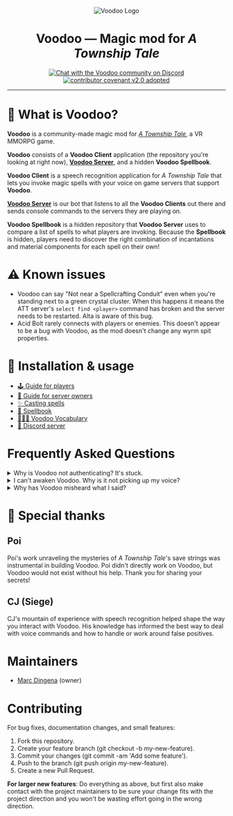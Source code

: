 <p align="center">
  <img width="240" src="./src/ui/images/Voodoo.png" alt="Voodoo Logo" />
</p>

<h1 align="center">Voodoo — Magic mod for <i>A Township Tale</i></h3></h1>

<p align="center">
  <a href="https://discord.gg/THy2AVBPHX" target="_blank"><img alt="Chat with the Voodoo community on Discord" src="https://img.shields.io/discord/855827702992863242?style=for-the-badge" /></a>
  <a href="CODE-OF-CONDUCT.md"><img alt="contributor covenant v2.0 adopted" src="https://img.shields.io/badge/Contributor%20Covenant-v2.0%20adopted-ff69b4.svg?style=for-the-badge" /></a>
</p>

---

# 🔮 What is Voodoo?

**Voodoo** is a community-made magic mod for [_A Township Tale_](https://townshiptale.com/), a VR MMORPG game.

**Voodoo** consists of a **Voodoo Client** application (the repository you're looking at right now), [**Voodoo Server**](https://github.com/mdingena/att-voodoo-server), and a hidden **Voodoo Spellbook**.

**Voodoo Client** is a speech recognition application for _A Township Tale_ that lets you invoke magic spells with your voice on game servers that support **Voodoo**.

[**Voodoo Server**](https://github.com/mdingena/att-voodoo-server) is our bot that listens to all the **Voodoo Clients** out there and sends console commands to the servers they are playing on.

**Voodoo Spellbook** is a hidden repository that **Voodoo Server** uses to compare a list of spells to what players are invoking. Because the **Spellbook** is hidden, players need to discover the right combination of incantations and material components for each spell on their own!

# ⚠️ Known issues

- Voodoo can say "Not near a Spellcrafting Conduit" even when you're standing next to a green crystal cluster. When this happens it means the ATT server's `select find <player>` command has broken and the server needs to be restarted. Alta is aware of this bug.
- Acid Bolt rarely connects with players or enemies. This doesn't appear to be a bug with Voodoo, as the mod doesn't change any wyrm spit properties.

# 🚀 Installation & usage

- [🕹️ Guide for players](./guides/PLAYERS.md)
- [🧰 Guide for server owners](./guides/SERVER-OWNERS.md)
- [✨ Casting spells](./guides/SPELLCASTING.md)
- [📖 Spellbook](./spellbook/README.md)
- [👩🏻‍🎓 Voodoo Vocabulary](./guides/VOCABULARY.md)
- [💬 Discord server](https://discord.gg/THy2AVBPHX)

# Frequently Asked Questions

<details>
<summary>Why is Voodoo not authenticating? It's stuck.</summary>

Make sure your system time is correct. Voodoo validates tokens retrieved from Alta and it compares the token's expiration date with your system time.

</details>

<details>
<summary>I can't awaken Voodoo. Why is it not picking up my voice?</summary>

Voodoo currently relies on Windows speech recognition which uses Windows language packs. Make sure you have **English (United States)** configured as one of your Windows languages. To configure your Windows languages:

1. Go to **Windows Settings**.
1. Click the **Time & Language** tile.
1. Click the **Language** tab.
1. In the **Preferred Languages** section, add **English (United States)**.
1. Restart Voodoo.

If Voodoo is still not picking up your voice, you must make sure that your Default Input Device is set to the microphone you're using _before_ you start Voodoo:

![How to set your default input device](./guides/default-device.png)

</details>

<details>
<summary>Why has Voodoo misheard what I said?</summary>

Speech recognition is tricky. Your accent might play a role as well (I'm not a native English speaker myself and it doesn't always correctly recognise what I said). The good news is, **Windows speech recognition can be trained**. Search online for ideas on how to train your speech recognition to more accurately understand the way **you** speak English.

</details>

# 🎩 Special thanks

## Poi

Poi's work unraveling the mysteries of _A Township Tale_'s save strings was instrumental in building Voodoo. Poi didn't directly work on Voodoo, but Voodoo would not exist without his help. Thank you for sharing your secrets!

## CJ (Siege)

CJ's mountain of experience with speech recognition helped shape the way you interact with Voodoo. His knowledge has informed the best way to deal with voice commands and how to handle or work around false positives.

# Maintainers

- [Marc Dingena](https://github.com/mdingena) (owner)

# Contributing

For bug fixes, documentation changes, and small features:

1. Fork this repository.
1. Create your feature branch (git checkout -b my-new-feature).
1. Commit your changes (git commit -am 'Add some feature').
1. Push to the branch (git push origin my-new-feature).
1. Create a new Pull Request.

**For larger new features**: Do everything as above, but first also make contact with the project maintainers to be sure your change fits with the project direction and you won't be wasting effort going in the wrong direction.
